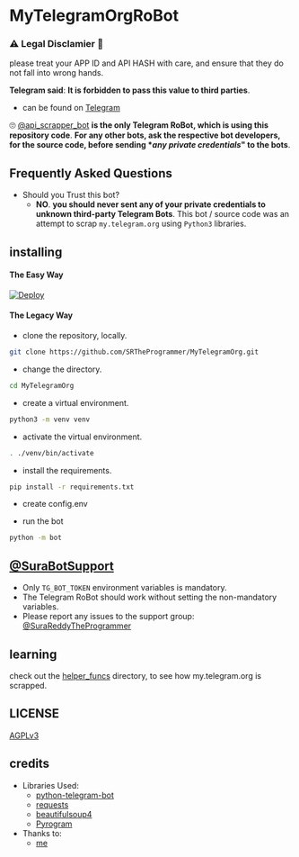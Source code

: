 # MyTelegramOrgRoBot

### ⚠ Legal Disclamier 🚸
please treat your APP ID and API HASH with care, and ensure that they do not fall into wrong hands.

**Telegram said**: __It is forbidden to pass this value to third parties__.

- can be found on [Telegram](https://telegram.dog/api_scrapper_bot)

🙄 [@api_scrapper_bot](https://telegram.dog/api_scrapper_bot) **is the only Telegram RoBot, which is using this repository code**.
__For any other bots, ask the respective bot developers, for the source code, before sending **any private credentials*" to the bots__.

## Frequently Asked Questions

- Should you Trust this bot?
  - **NO**. __you should never sent any of your private credentials to unknown third-party Telegram Bots__. This bot / source code was an attempt to scrap `my.telegram.org` using `Python3` libraries.


## installing

#### The Easy Way

[![Deploy](https://www.herokucdn.com/deploy/button.svg)](https://heroku.com/deploy)


#### The Legacy Way

- clone the repository, locally.
```sh
git clone https://github.com/SRTheProgrammer/MyTelegramOrg.git
```

- change the directory.
```sh
cd MyTelegramOrg
```

- create a virtual environment.
```sh
python3 -m venv venv
```

- activate the virtual environment.
```sh
. ./venv/bin/activate
```

- install the requirements.
```sh
pip install -r requirements.txt
```

- create config.env

- run the bot
```sh
python -m bot
```

## [@SuraBotSupport](https://telegram.dog/SuraBotSupport)

- Only `TG_BOT_TOKEN` environment variables is mandatory.
- The Telegram RoBot should work without setting the non-mandatory variables.
- Please report any issues to the support group: [@SuraReddyTheProgrammer](https://telegram.dog/SuraBotSupport)


## learning

check out the [helper_funcs](https://github.com/SRTheProgrammer/MyTelegramOrg/tree/master/helper_funcs) directory, to see how my.telegram.org is scrapped.

## LICENSE
[AGPLv3](https://github.com/SpEcHiDe/MyTelegramOrg/tree/master/LICENSE)

## credits

- Libraries Used:
  - [python-telegram-bot](https://github.com/python-telegram-bot/python-telegram-bot)
  - [requests](https://github.com/psf/requests)
  - [beautifulsoup4](https://pypi.org/project/beautifulsoup4)
  - [Pyrogram](https://github.com/pyrogram/pyrogram)
- Thanks to:
  - [me](https://t.me/SuraReddyTheProgrammer)
